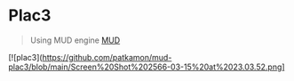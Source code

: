 # Plac3

> Using MUD engine [MUD](https://mud.dev/)

[![plac3](https://github.com/patkamon/mud-plac3/blob/main/Screen%20Shot%202566-03-15%20at%2023.03.52.png]
